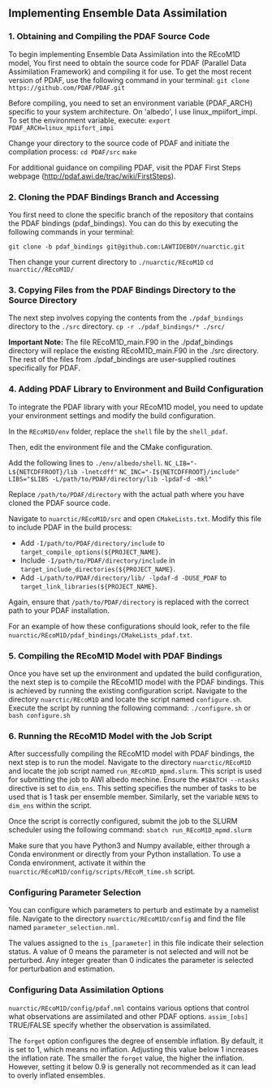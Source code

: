 Implementing Ensemble Data Assimilation
---

### 1. Obtaining and Compiling the PDAF Source Code

To begin implementing Ensemble Data Assimilation into the REcoM1D model, You first need to obtain the source code for PDAF (Parallel Data Assimilation Framework) and compiling it for use. To get the most recent version of PDAF, use the following command in your terminal:
`git clone https://github.com/PDAF/PDAF.git`

Before compiling, you need to set an environment variable (PDAF_ARCH) specific to your system architecture. On 'albedo', I use linux_mpiifort_impi. To set the environment variable, execute:
`export PDAF_ARCH=linux_mpiifort_impi`

Change your directory to the source code of PDAF and initiate the compilation process:
`cd PDAF/src`
`make`

For additional guidance on compiling PDAF, visit the PDAF First Steps webpage (http://pdaf.awi.de/trac/wiki/FirstSteps). 



### 2. Cloning the PDAF Bindings Branch and Accessing

You first need to clone the specific branch of the repository that contains the PDAF bindings (pdaf_bindings). You can do this by executing the following commands in your terminal:

`git clone -b pdaf_bindings git@github.com:LAWTIDEBOY/nuarctic.git`

Then change your current directory to `./nuarctic/REcoM1D`
`cd nuarctic//REcoM1D/`

### 3. Copying Files from the PDAF Bindings Directory to the Source Directory

The next step involves copying the contents from the `./pdaf_bindings` directory to the `./src` directory.
`cp -r ./pdaf_bindings/* ./src/`

**Important Note:** The file REcoM1D_main.F90 in the ./pdaf_bindings directory will replace the existing REcoM1D_main.F90 in the ./src directory. The rest of the files from ./pdaf_bindings are user-supplied routines specifically for PDAF<!--, except `shell_pdaf`-->.

### 4. Adding PDAF Library to Environment and Build Configuration
To integrate the PDAF library with your REcoM1D model, you need to update your environment settings and modify the build configuration. 

In the `REcoM1D/env` folder, replace the `shell` file by the `shell_pdaf`.

Then, edit the environment file and the CMake configuration.

Add the following lines to `./env/albedo/shell`.
`NC_LIB="-L${NETCDFFROOT}/lib -lnetcdff"`
`NC_INC="-I${NETCDFFROOT}/include"`
`LIBS="$LIBS -L/path/to/PDAF/directory/lib -lpdaf-d -mkl"`

Replace `/path/to/PDAF/directory` with the actual path where you have cloned the PDAF source code. 

Navigate to `nuarctic/REcoM1D/src` and open `CMakeLists.txt`. Modify this file to include PDAF in the build process: 

* Add `-I/path/to/PDAF/directory/include` to `target_compile_options(${PROJECT_NAME}`.
* Include `-I/path/to/PDAF/directory/include` in `target_include_directories(${PROJECT_NAME}`.
* Add `-L/path/to/PDAF/directory/lib/ -lpdaf-d -DUSE_PDAF` to `target_link_libraries(${PROJECT_NAME}`.

Again, ensure that `/path/to/PDAF/directory` is replaced with the correct path to your PDAF installation.

For an example of how these configurations should look, refer to the file `nuarctic/REcoM1D/pdaf_bindings/CMakeLists_pdaf.txt`.

### 5. Compiling the REcoM1D Model with PDAF Bindings

Once you have set up the environment and updated the build configuration, the next step is to compile the REcoM1D model with the PDAF bindings. This is achieved by running the existing configuration script. Navigate to the directory `nuarctic/REcoM1D` and locate the script named `configure.sh`. Execute the script by running the following command:
`./configure.sh` or 
`bash configure.sh`

### 6. Running the REcoM1D Model with the Job Script

After successfully compiling the REcoM1D model with PDAF bindings, the next step is to run the model. Navigate to the directory `nuarctic/REcoM1D` and locate the job script named `run_REcoM1D_mpmd.slurm`. This script is used for submitting the job to AWI albedo mechine. Ensure the `#SBATCH --ntasks` directive is set to `dim_ens`. This setting specifies the number of tasks to be used that is 1 task per ensemble member. Similarly, set the variable `NENS` to `dim_ens` within the script.

Once the script is correctly configured, submit the job to the SLURM scheduler using the following command:
`sbatch run_REcoM1D_mpmd.slurm`

Make sure that you have Python3 and Numpy available, either through a Conda environment or directly from your Python installation. To use a Conda environment, activate it within the `nuarctic/REcoM1D/config/scripts/REcoM_time.sh` script.


### Configuring Parameter Selection 
You can configure which parameters to perturb and estimate by a namelist file. Navigate to the directory `nuarctic/REcoM1D/config` and find the file named `parameter_selection.nml`. 

The values assigned to the `is_[parameter]` in this file indicate their selection status. A value of 0 means the parameter is not selected and will not be perturbed. Any integer greater than 0 indicates the parameter is selected for perturbation and estimation.

### Configuring Data Assimilation Options
`nuarctic/REcoM1D/config/pdaf.nml` contains various options that control what observations are assimilated and other PDAF options. `assim_[obs]` TRUE/FALSE specify whether the observation is assimilated. 

The `forget` option configures the degree of ensemble inflation. By default, it is set to 1, which means no inflation. Adjusting this value below 1 increases the inflation rate. The smaller the `forget` value, the higher the inflation. However, setting it below 0.9 is generally not recommended as it can lead to overly inflated ensembles.

